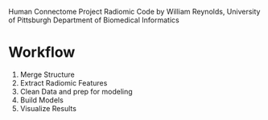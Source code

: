 Human Connectome Project Radiomic Code by William Reynolds, University of Pittsburgh Department of Biomedical Informatics 

# Workflow

1. Merge Structure
2. Extract Radiomic Features
3. Clean Data and prep for modeling
4. Build Models
5. Visualize Results
